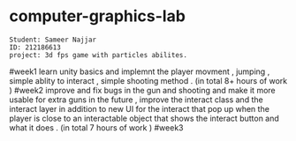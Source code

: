 # computer-graphics-lab
    Student: Sameer Najjar 
	ID: 212186613
	project: 3d fps game with particles abilites.
#week1 
    learn unity basics and  implemnt the player movment , jumping , simple ablity to interact , simple shooting method .
    (in total 8+ hours of work )
#week2
    improve and fix bugs in the gun and shooting and make it more usable for extra guns in the future , improve the interact
    class and the interact layer in addition to new UI for the interact that pop up when the player is close to an 
    interactable object that shows the interact button and what it does . (in total 7 hours of work )
#week3 
